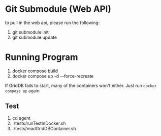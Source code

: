 # Git Submodule (Web API)

to pull in the web api, please run the following: 

1. git submodule init
2. git submodule update

# Running Program

1. docker compose build
2. docker compose up -d --force-recreate

If GridDB fails to start, many of the containers won't either. Just run `docker compose up` again

## Test

1. cd agent
2. ./tests/runTestInDocker.sh
3. ./tests/readGridDBContainer.sh

